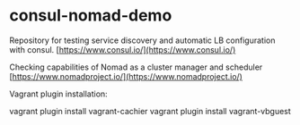 # consul-nomad-demo

Repository for testing service discovery and automatic LB configuration with consul. [https://www.consul.io/](https://www.consul.io/)

Checking capabilities of Nomad as a cluster manager and scheduler [https://www.nomadproject.io/](https://www.nomadproject.io/)


Vagrant plugin installation:

vagrant plugin install vagrant-cachier
vagrant plugin install vagrant-vbguest